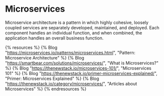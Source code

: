 # Microservices

Microservice architecture is a pattern in which highly cohesive, loosely coupled services are separately developed, maintained, and deployed. Each component handles an individual function, and when combined, the application handles an overall business function.

{% resources %}
  {% Blog "https://microservices.io/patterns/microservices.html", "Pattern: Microservice Architecture" %}
  {% Blog "https://smartbear.com/solutions/microservices/", "What is Microservices?" %}
  {% Blog "https://thenewstack.io/microservices-101/", "Microservices 101" %}
  {% Blog "https://thenewstack.io/primer-microservices-explained/", "Primer: Microservices Explained" %}
  {% Blog "https://thenewstack.io/category/microservices/", "Articles about Microservices" %}
{% endresources %}

